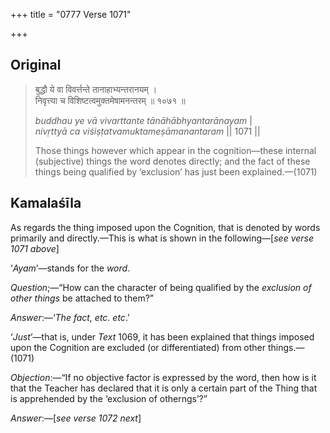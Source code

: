 +++
title = "0777 Verse 1071"

+++
## Original 
>
> बुद्धौ ये वा विवर्त्तन्ते तानाहाभ्यन्तरानयम् ।  
> निवृत्त्या च विशिष्टत्वमुक्तमेषामनन्तरम् ॥ १०७१ ॥ 
>
> *buddhau ye vā vivarttante tānāhābhyantarānayam* \|  
> *nivṛttyā ca viśiṣṭatvamuktameṣāmanantaram* \|\| 1071 \|\| 
>
> Those things however which appear in the cognition—these internal (subjective) things the word denotes directly; and the fact of these things being qualified by ‘exclusion’ has just been explained.—(1071)



## Kamalaśīla

As regards the thing imposed upon the Cognition, that is denoted by words primarily and directly.—This is what is shown in the following—[*see verse 1071 above*]

‘*Ayam*’—stands for the *word*.

*Question*;—“How can the character of being qualified by the *exclusion of other things* be attached to them?”

*Answer*:—‘*The fact, etc. etc*.’

‘*Just*’—that is, under *Text* 1069, it has been explained that things imposed upon the Cognition are excluded (or differentiated) from other things.—(1071)

*Objection*:—“If no objective factor is expressed by the word, then how is it that the Teacher has declared that it is only a certain part of the Thing that is apprehended by the ‘exclusion of otherngs’?”

*Answer*:—[*see verse 1072 next*]


